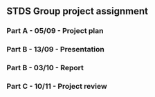 ## STDS Group project assignment

### Part A - 05/09 - Project plan
### Part B - 13/09 - Presentation
### Part B - 03/10 - Report
### Part C - 10/11 - Project review
